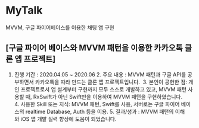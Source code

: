 # MyTalk
MVVM, 구글 파이어베이스를 이용한 채팅 앱 구현


## [구글 파이어 베이스와 MVVM 패턴을 이용한 카카오톡 클론 앱 프로젝트]
1. 진행 기간 : 2020.04.05 ~ 2020.06
2. 주요 내용 : MVVM 패턴과 구글 API를 공부하면서 카카오톡을 따라 만드는 클론 앱 프로젝트입니다. 
3. 본인이 공헌한 점: 개인 프로젝트로서 앱 설계부터 구현까지 모두 스스로 개발하고 있고, MVVM 패턴 사용할 때, RxSwift가 아닌 Swift만을 이용하여 MVVM 패턴을 구현하였습니다. 
4. 사용한 Skill 또는 지식: MVVM 패턴, Swift를 사용, 서버로는 구글 파이어 베이스의 realtime Database, Auth 등을 이용.
5. 결과/성과 : MVVM 패턴의 이해와 iOS 앱 개발 실력 향상에 도움이 되었습니다.
